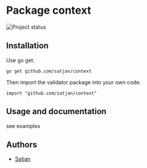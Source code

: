 # Package context

![Project status](https://img.shields.io/badge/version-1.0.1-green.svg)

## Installation

Use go get.

	go get github.com/satjan/context

Then import the validator package into your own code.

	import "github.com/satjan/context"

## Usage and documentation

see examples

## Authors
- [Satjan](https://github.com/satjan)